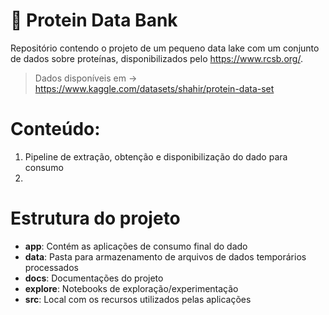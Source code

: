 # 🧬 Protein Data Bank

Repositório contendo o projeto de um pequeno data lake com um conjunto de dados sobre proteínas, disponibilizados pelo https://www.rcsb.org/.

> Dados disponíveis em -> https://www.kaggle.com/datasets/shahir/protein-data-set

# Conteúdo:
1. Pipeline de extração, obtenção e disponibilização do dado para consumo
2.   

# Estrutura do projeto

- **app**: Contém as aplicações de consumo final do dado
- **data**: Pasta para armazenamento de arquivos de dados temporários processados
- **docs**: Documentações do projeto
- **explore**: Notebooks de exploração/experimentação
- **src**: Local com os recursos utilizados pelas aplicações
